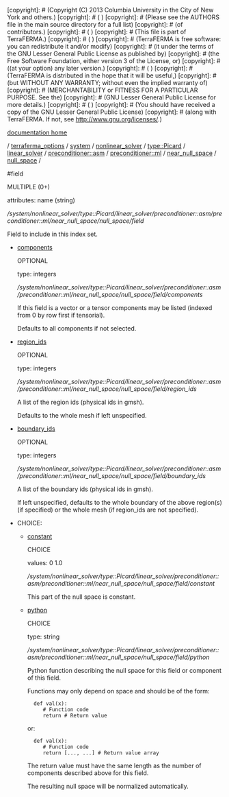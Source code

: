 [copyright]: # (Copyright (C) 2013 Columbia University in the City of New York and others.)
[copyright]: # ( )
[copyright]: # (Please see the AUTHORS file in the main source directory for a full list)
[copyright]: # (of contributors.)
[copyright]: # ( )
[copyright]: # (This file is part of TerraFERMA.)
[copyright]: # ( )
[copyright]: # (TerraFERMA is free software: you can redistribute it and/or modify)
[copyright]: # (it under the terms of the GNU Lesser General Public License as published by)
[copyright]: # (the Free Software Foundation, either version 3 of the License, or)
[copyright]: # ((at your option) any later version.)
[copyright]: # ( )
[copyright]: # (TerraFERMA is distributed in the hope that it will be useful,)
[copyright]: # (but WITHOUT ANY WARRANTY; without even the implied warranty of)
[copyright]: # (MERCHANTABILITY or FITNESS FOR A PARTICULAR PURPOSE. See the)
[copyright]: # (GNU Lesser General Public License for more details.)
[copyright]: # ( )
[copyright]: # (You should have received a copy of the GNU Lesser General Public License)
[copyright]: # (along with TerraFERMA. If not, see <http://www.gnu.org/licenses/>.)

[documentation home](Documentation)

/ [terraferma_options](../../../../../../../../../terraferma_options.md) / [system](../../../../../../../../system.md) / [nonlinear_solver](../../../../../../../nonlinear_solver.md) / [type::Picard](../../../../../../type__Picard.md) / [linear_solver](../../../../../linear_solver.md) / [preconditioner::asm](../../../../preconditioner__asm.md) / [preconditioner::ml](../../../preconditioner__ml.md) / [near_null_space](../../near_null_space.md) / [null_space](../null_space.md) /

#field

MULTIPLE (0+) 

attributes: name (string) 

*/system/nonlinear_solver/type::Picard/linear_solver/preconditioner::asm/preconditioner::ml/near_null_space/null_space/field*

Field to include in this index set.

* [components](field/components.md "child")

    OPTIONAL 

    type: integers

    */system/nonlinear_solver/type::Picard/linear_solver/preconditioner::asm/preconditioner::ml/near_null_space/null_space/field/components*

    If this field is a vector or a tensor components may be listed (indexed from 0 by row first if tensorial).
    
    Defaults to all components if not selected.

* [region_ids](field/region_ids.md "child")

    OPTIONAL 

    type: integers

    */system/nonlinear_solver/type::Picard/linear_solver/preconditioner::asm/preconditioner::ml/near_null_space/null_space/field/region_ids*

    A list of the region ids (physical ids in gmsh).
    
    Defaults to the whole mesh if left unspecified.

* [boundary_ids](field/boundary_ids.md "child")

    OPTIONAL 

    type: integers

    */system/nonlinear_solver/type::Picard/linear_solver/preconditioner::asm/preconditioner::ml/near_null_space/null_space/field/boundary_ids*

    A list of the boundary ids (physical ids in gmsh).
    
    If left unspecified, defaults to the whole boundary of the above region(s) (if specified) or the whole mesh (if region_ids are not specified).

* CHOICE:
    * [constant](field/constant.md "child")

        CHOICE 

        values: 0 1.0

        */system/nonlinear_solver/type::Picard/linear_solver/preconditioner::asm/preconditioner::ml/near_null_space/null_space/field/constant*

        This part of the null space is constant.

    * [python](field/python.md "child")

        CHOICE 

        type: string

        */system/nonlinear_solver/type::Picard/linear_solver/preconditioner::asm/preconditioner::ml/near_null_space/null_space/field/python*

        Python function describing the null space for this field or component of this field.
        
        Functions may only depend on space and should be of the form:
        
            def val(x):
               # Function code
               return # Return value
        
        or:
        
            def val(x):
               # Function code
               return [..., ...] # Return value array
        
        The return value must have the same length as the number of components described above for this field.
        
        The resulting null space will be normalized automatically.

[autogenerated]: # (This file was automatically generated from the schema file:/home/cwilson/repos/github/TerraFERMA/TerraFERMA/buckettools/schemas/solvers.rng.)


